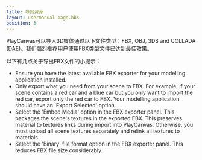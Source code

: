 ```yaml
---
title: 导出资源
layout: usermanual-page.hbs
position: 3
---
```


PlayCanvas可以导入3D媒体通过以下文件类型：FBX, OBJ, 3DS and COLLADA (DAE)。我们强烈推荐用户使用FBX类型文件已达到最佳效果。

以下有几点关于导出FBX文件的小提示：

* Ensure you have the latest available FBX exporter for your modelling application installed.
* Only export what you need from your scene to FBX. For example, if your scene contains a red car and a blue car but you only want to import the red car, export only the red car to FBX. Your modelling application should have an 'Export Selected' option.
* Select the 'Embed Media' option in the FBX exporter panel. This packages the scene's textures in the exported FBX. This preserves material to textures links during import into PlayCanvas. Otherwise, you must upload all scene textures separately and relink all textures to materials.
* Select the 'Binary' file format option in the FBX exporter panel. This reduces FBX file size considerably.
